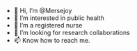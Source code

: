 - 👋 Hi, I’m @Mersejoy
- 👀 I’m interested in public health
- 🌱 I’m a registered nurse
- 💞️ I’m looking for research collaborations
- 📫 Know how to reach me.

<!---
Mersejoy/Mersejoy is a ✨ special ✨ repository because its `README.md` (this file) appears on your GitHub profile.
You can click the Preview link to take a look at your changes.
--->
